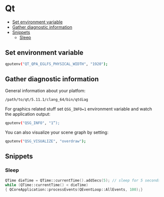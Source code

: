 # Qt

- [Set environment variable](#set-environment-variable)
- [Gather diagnostic information](#gather-diagnostic-information)
- [Snippets](#snippets)
  + [Sleep](#sleep)

## Set environment variable

``` bash
qputenv("QT_QPA_EGLFS_PHYSICAL_WIDTH", "1920");
```

## Gather diagnostic information

General information about your platfom:

``` bash
/path/to/qt/5.11.1/clang_64/bin/qtdiag
```

For graphics related stuff set `QSG_INFO=1` environment variable and watch the application output:

``` bash
qputenv("QSG_INFO", "1”);
```

You can also visualize your scene graph by setting:

``` bash
qputenv("QSG_VISUALIZE", "overdraw");
```

## Snippets

### Sleep

``` cpp
QTime dieTime = QTime::currentTime().addSecs(5); // sleep for 5 seconds
while (QTime::currentTime() < dieTime)
{ QCoreApplication::processEvents(QEventLoop::AllEvents, 100);}
```
